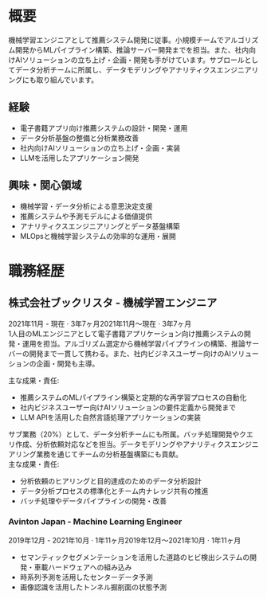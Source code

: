 # 概要
機械学習エンジニアとして推薦システム開発に従事。小規模チームでアルゴリズム開発からMLパイプライン構築、推論サーバー開発までを担当。また、社内向けAIソリューションの立ち上げ・企画・開発も手がけています。サブロールとしてデータ分析チームに所属し、データモデリングやアナリティクスエンジニアリングにも取り組んでいます。

## 経験
* 電子書籍アプリ向け推薦システムの設計・開発・運用
* データ分析基盤の整備と分析業務改善
* 社内向けAIソリューションの立ち上げ・企画・実装
* LLMを活用したアプリケーション開発

## 興味・関心領域
* 機械学習・データ分析による意思決定支援
* 推薦システムや予測モデルによる価値提供
* アナリティクスエンジニアリングとデータ基盤構築
* MLOpsと機械学習システムの効率的な運用・展開

# 職務経歴
## 株式会社ブックリスタ - 機械学習エンジニア
2021年11月 - 現在 · 3年7ヶ月2021年11月～現在 · 3年7ヶ月  
1人目のMLエンジニアとして電子書籍アプリケーション向け推薦システムの開発・運用を担当。アルゴリズム選定から機械学習パイプラインの構築、推論サーバーの開発まで一貫して携わる。また、社内ビジネスユーザー向けのAIソリューションの企画・開発も主導。  

主な成果・責任:  
* 推薦システムのMLパイプライン構築と定期的な再学習プロセスの自動化
* 社内ビジネスユーザー向けAIソリューションの要件定義から開発まで
* LLM APIを活用した自然言語処理アプリケーションの実装  

サブ業務（20%）として、データ分析チームにも所属。バッチ処理開発やクエリ作成、分析依頼対応などを担当。データモデリングやアナリティクスエンジニアリング業務を通じてチームの分析基盤構築にも貢献。  
主な成果・責任:  
* 分析依頼のヒアリングと目的達成のためのデータ分析設計
* データ分析プロセスの標準化とチーム内ナレッジ共有の推進
* バッチ処理やデータパイプラインの開発・改善  

### Avinton Japan - Machine Learning Engineer
2019年12月 - 2021年10月 · 1年11ヶ月2019年12月～2021年10月 · 1年11ヶ月  
* セマンティックセグメンテーションを活用した道路のヒビ検出システムの開発・車載ハードウェアへの組み込み
* 時系列予測を活用したセンターデータ予測
* 画像認識を活用したトンネル掘削面の状態予測
